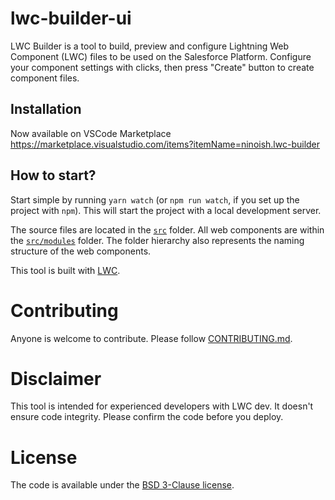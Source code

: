 # lwc-builder-ui

LWC Builder is a tool to build, preview and configure Lightning Web Component (LWC) files to be used on the Salesforce Platform.
Configure your component settings with clicks, then press "Create" button to create component files.

## Installation

Now available on VSCode Marketplace
https://marketplace.visualstudio.com/items?itemName=ninoish.lwc-builder

## How to start?

Start simple by running `yarn watch` (or `npm run watch`, if you set up the project with `npm`). This will start the project with a local development server.

The source files are located in the [`src`](./src) folder. All web components are within the [`src/modules`](./src/modules) folder. The folder hierarchy also represents the naming structure of the web components.

This tool is built with [LWC](https://lwc.dev).

# Contributing

Anyone is welcome to contribute.
Please follow [CONTRIBUTING.md](https://github.com/developerforce/lwc-builder/blob/main/CONTRIBUTING.md).

# Disclaimer

This tool is intended for experienced developers with LWC dev.
It doesn't ensure code integrity. Please confirm the code before you deploy.

# License

The code is available under the [BSD 3-Clause license](https://github.com/developerforce/lwc-builder/blob/main/LICENSE).
